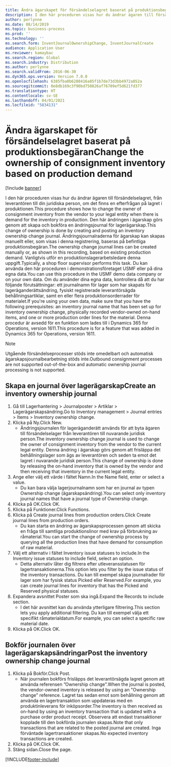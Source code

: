 ```yaml
---
title: Ändra ägarskapet för försändelselagret baserat på produktionsbegäran
description: I den här proceduren visas hur du ändrar ägaren till försändelselagret, från leverantören till din juridiska person, om det finns en efterfrågan på lagret i produktionen.
author: perlynne
ms.date: 08/14/2019
ms.topic: business-process
ms.prod: ''
ms.technology: ''
ms.search.form: InventJournalOwnershipChange, InventJournalCreate
audience: Application User
ms.reviewer: kamaybac
ms.search.region: Global
ms.search.industry: Distribution
ms.author: perlynne
ms.search.validFrom: 2016-06-30
ms.dyn365.ops.version: Version 7.0.0
ms.openlocfilehash: 6385fba0b6288416a85f1b7de73d3bb4972a852a
ms.sourcegitcommit: 0e8db169c3f90bd750826af76709ef5d621fd377
ms.translationtype: HT
ms.contentlocale: sv-SE
ms.lasthandoff: 04/01/2021
ms.locfileid: "5834131"
---
```

# <a name="change-the-ownership-of-consignment-inventory-based-on-production-demand"></a><span data-ttu-id="76223-103">Ändra ägarskapet för försändelselagret baserat på produktionsbegäran</span><span class="sxs-lookup"><span data-stu-id="76223-103">Change the ownership of consignment inventory based on production demand</span></span>

[!include [banner](../../includes/banner.md)]

<span data-ttu-id="76223-104">I den här proceduren visas hur du ändrar ägaren till försändelselagret, från leverantören till din juridiska person, om det finns en efterfrågan på lagret i produktionen.</span><span class="sxs-lookup"><span data-stu-id="76223-104">This procedure shows how to change the owner of consignment inventory from the vendor to your legal entity when there is demand for the inventory in production.</span></span> <span data-ttu-id="76223-105">Den här ändringen i ägarskap görs genom att skapa och bokföra en ändringsjournal för lagerägarskap.</span><span class="sxs-lookup"><span data-stu-id="76223-105">This change of ownership is done by creating and posting an inventory ownership change journal.</span></span> <span data-ttu-id="76223-106">Ändringsjournalraderna för ägarskap kan skapas manuellt eller, som visas i denna registrering, baseras på befintliga produktionsbegäran.</span><span class="sxs-lookup"><span data-stu-id="76223-106">The ownership change journal lines can be created manually or, as shown in this recording, based on existing production demand.</span></span> <span data-ttu-id="76223-107">Vanligtvis utför en produktionslagerarbetsledare denna uppgift.</span><span class="sxs-lookup"><span data-stu-id="76223-107">Typically, a shop floor supervisor performs this task.</span></span> <span data-ttu-id="76223-108">Du kan använda den här proceduren i demonstrationsföretaget USMF eller på dina egna data.</span><span class="sxs-lookup"><span data-stu-id="76223-108">You can use this procedure in the USMF demo data company or on your own data.</span></span> <span data-ttu-id="76223-109">Om du använder dina egna data, kontrollera då att du har följande förutsättningar: ett journalnamn för lager som har skapats för lageräganderättsändring, fysiskt registrerade leverantörsägda behållningsartiklar, samt en eller flera produktionsorderrader för materialet.</span><span class="sxs-lookup"><span data-stu-id="76223-109">If you're using your own data, make sure that you have the following prerequisites: an inventory journal name that has been set up for inventory ownership change, physically recorded vendor-owned on-hand items, and one or more production order lines for the material.</span></span> <span data-ttu-id="76223-110">Denna procedur är avsedd för en funktion som lades till i Dynamics 365 for Operations, version 1611.</span><span class="sxs-lookup"><span data-stu-id="76223-110">This procedure is for a feature that was added in Dynamics 365 for Operations, version 1611.</span></span>

> [!NOTE]
> <span data-ttu-id="76223-111">Utgående försändelseprocesser stöds inte omedelbart och automatisk ägarskapsjournalbearbetning stöds inte.</span><span class="sxs-lookup"><span data-stu-id="76223-111">Outbound consignment processes are not supported out-of-the-box and automatic ownership journal processing is not supported.</span></span>

## <a name="create-an-inventory-ownership-journal"></a><span data-ttu-id="76223-112">Skapa en journal över lagerägarskap</span><span class="sxs-lookup"><span data-stu-id="76223-112">Create an inventory ownership journal</span></span>
1. <span data-ttu-id="76223-113">Gå till Lagerhantering > Journalposter > Artiklar > Lagerägarskapsändring.</span><span class="sxs-lookup"><span data-stu-id="76223-113">Go to Inventory management > Journal entries > Items > Inventory ownership change.</span></span>
2. <span data-ttu-id="76223-114">Klicka på Ny.</span><span class="sxs-lookup"><span data-stu-id="76223-114">Click New.</span></span>
    * <span data-ttu-id="76223-115">Ändringsjournalen för lageräganderätt används för att byta ägaren till försändelselager från leverantören till nuvarande juridisk person.</span><span class="sxs-lookup"><span data-stu-id="76223-115">The inventory ownership change journal is used to change the owner of consignment inventory from the vendor to the current legal entity.</span></span> <span data-ttu-id="76223-116">Denna ändring i ägarskap görs genom att frisläppa det behållningslager som ägs av leverantören och seden ta emot det lagret i nuvarande juridisk person.</span><span class="sxs-lookup"><span data-stu-id="76223-116">This change of ownership is done by releasing the on-hand inventory that is owned by the vendor and then receiving that inventory in the current legal entity.</span></span>  
3. <span data-ttu-id="76223-117">Ange eller välj ett värde i fältet Namn.</span><span class="sxs-lookup"><span data-stu-id="76223-117">In the Name field, enter or select a value.</span></span>
    * <span data-ttu-id="76223-118">Du kan bara välja lagerjournalnamn som har en journal av typen Ownership change (ägarskapsändring).</span><span class="sxs-lookup"><span data-stu-id="76223-118">You can select only inventory journal names that have a journal type of Ownership change.</span></span>  
4. <span data-ttu-id="76223-119">Klicka på OK.</span><span class="sxs-lookup"><span data-stu-id="76223-119">Click OK.</span></span>
5. <span data-ttu-id="76223-120">Klicka på Funktioner.</span><span class="sxs-lookup"><span data-stu-id="76223-120">Click Functions.</span></span>
6. <span data-ttu-id="76223-121">Klicka på Create journal lines from production orders.</span><span class="sxs-lookup"><span data-stu-id="76223-121">Click Create journal lines from production orders.</span></span>
    * <span data-ttu-id="76223-122">Du kan starta en ändring av ägarskapsprocessen genom att skicka en fråga till samtliga produktionslinor med krav på förbrukning av råmaterial.</span><span class="sxs-lookup"><span data-stu-id="76223-122">You can start the change of ownership process by querying all the production lines that have demand for consumption of raw material.</span></span>  
7. <span data-ttu-id="76223-123">Välj ett alternativ i fältet Inventory issue statuses to include.</span><span class="sxs-lookup"><span data-stu-id="76223-123">In the Inventory issue statuses to include field, select an option.</span></span>
    * <span data-ttu-id="76223-124">Detta alternativ låter dig filtrera efter utleveransstatusen för lagertransaktionerna.</span><span class="sxs-lookup"><span data-stu-id="76223-124">This option lets you filter by the issue status of the inventory transactions.</span></span> <span data-ttu-id="76223-125">Du kan till exempel skapa journalrader för lager som har fysisk status Picked eller Reserved.</span><span class="sxs-lookup"><span data-stu-id="76223-125">For example, you can create journal lines for inventory that has the Picked and Reserved physical statuses.</span></span>  
8. <span data-ttu-id="76223-126">Expandera avsnittet Poster som ska ingå.</span><span class="sxs-lookup"><span data-stu-id="76223-126">Expand the Records to include section.</span></span>
    * <span data-ttu-id="76223-127">I det här avsnittet kan du använda ytterligare filtrering.</span><span class="sxs-lookup"><span data-stu-id="76223-127">This section lets you apply additional filtering.</span></span> <span data-ttu-id="76223-128">Du kan till exempel välja ett specifikt råmaterialdatum.</span><span class="sxs-lookup"><span data-stu-id="76223-128">For example, you can select a specific raw material date.</span></span>  
9. <span data-ttu-id="76223-129">Klicka på OK.</span><span class="sxs-lookup"><span data-stu-id="76223-129">Click OK.</span></span>

## <a name="post-the-inventory-ownership-change-journal"></a><span data-ttu-id="76223-130">Bokför journalen över lagerägarskapsändringar</span><span class="sxs-lookup"><span data-stu-id="76223-130">Post the inventory ownership change journal</span></span>
1. <span data-ttu-id="76223-131">Klicka på Bokför.</span><span class="sxs-lookup"><span data-stu-id="76223-131">Click Post.</span></span>
    * <span data-ttu-id="76223-132">När journalen bokförs frisläpps det leverantörsägda lagret genom att använda referensen ”Ownership change".</span><span class="sxs-lookup"><span data-stu-id="76223-132">When the journal is posted, the vendor-owned inventory is released by using an "Ownership change" reference.</span></span> <span data-ttu-id="76223-133">Lagret tas sedan emot som behållning genom att använda en lagertransaktion som uppdateras med en produktinleverans för inköpsorder.</span><span class="sxs-lookup"><span data-stu-id="76223-133">The inventory is then received as on-hand by using an inventory transaction that is updated with a purchase order product receipt.</span></span> <span data-ttu-id="76223-134">Observera att endast transaktioner kopplade till den bokförda journalen skapas.</span><span class="sxs-lookup"><span data-stu-id="76223-134">Note that only transactions that are related to the posted journal are created.</span></span> <span data-ttu-id="76223-135">Inga förväntade lagertransaktioner skapas.</span><span class="sxs-lookup"><span data-stu-id="76223-135">No expected inventory transactions are created.</span></span>  
2. <span data-ttu-id="76223-136">Klicka på OK.</span><span class="sxs-lookup"><span data-stu-id="76223-136">Click OK.</span></span>
3. <span data-ttu-id="76223-137">Stäng sidan.</span><span class="sxs-lookup"><span data-stu-id="76223-137">Close the page.</span></span>



[!INCLUDE[footer-include](../../../includes/footer-banner.md)]